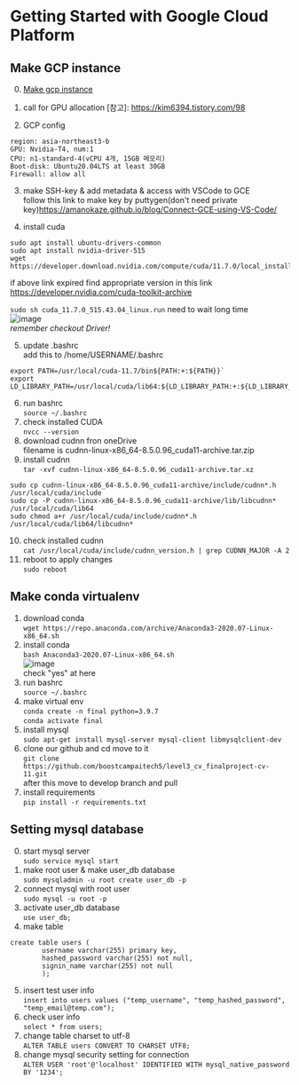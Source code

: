 # Getting Started with Google Cloud Platform

## Make GCP instance 
0. [Make gcp instance](https://console.cloud.google.com/compute/instances)
1. call for GPU allocation [참고]: https://kim6394.tistory.com/98  

2. GCP config
```
region: asia-northeast3-b  
GPU: Nvidia-T4, num:1  
CPU: n1-standard-4(vCPU 4개, 15GB 메모리)
Boot-disk: Ubuntu20.04LTS at least 30GB
Firewall: allow all
```
3. make SSH-key & add metadata & access with VSCode to GCE  
follow this link to make key by puttygen(don't need private key)https://amanokaze.github.io/blog/Connect-GCE-using-VS-Code/

4. install cuda
```  
sudo apt install ubuntu-drivers-common  
sudo apt install nvidia-driver-515  
wget https://developer.download.nvidia.com/compute/cuda/11.7.0/local_installers/cuda_11.7.0_515.43.04_linux.run
```
if above link expired find appropriate version in this link https://developer.nvidia.com/cuda-toolkit-archive  

  
`sudo sh cuda_11.7.0_515.43.04_linux.run` need to wait long time  
![image](https://github.com/boostcampaitech5/level3_cv_finalproject-cv-11/assets/58303938/06df2ae9-883b-4653-a30d-847de3a6a686)  
*remember checkout Driver!*  

  
5. update .bashrc  
add this to /home/USERNAME/.bashrc  
```
export PATH=/usr/local/cuda-11.7/bin${PATH:+:${PATH}}`  
export LD_LIBRARY_PATH=/usr/local/cuda/lib64:${LD_LIBRARY_PATH:+:${LD_LIBRARY_PATH}}
```

6. run bashrc  
`source ~/.bashrc`  
7. check installed CUDA  
`nvcc --version`
8. download cudnn fron oneDrive  
filename is cudnn-linux-x86_64-8.5.0.96_cuda11-archive.tar.zip
9. install cudnn  
`tar -xvf cudnn-linux-x86_64-8.5.0.96_cuda11-archive.tar.xz`
```
sudo cp cudnn-linux-x86_64-8.5.0.96_cuda11-archive/include/cudnn*.h /usr/local/cuda/include
sudo cp -P cudnn-linux-x86_64-8.5.0.96_cuda11-archive/lib/libcudnn* /usr/local/cuda/lib64
sudo chmod a+r /usr/local/cuda/include/cudnn*.h /usr/local/cuda/lib64/libcudnn*
```
10. check installed cudnn  
`cat /usr/local/cuda/include/cudnn_version.h | grep CUDNN_MAJOR -A 2`
11. reboot to apply changes  
`sudo reboot`


## Make conda virtualenv  
1. download conda  
`wget https://repo.anaconda.com/archive/Anaconda3-2020.07-Linux-x86_64.sh`  
2. install conda  
`bash Anaconda3-2020.07-Linux-x86_64.sh`  
![image](https://github.com/boostcampaitech5/level3_cv_finalproject-cv-11/assets/58303938/af29ce0c-c5ed-4947-8116-eb96cc26dc4d)  
check "yes" at here  
3. run bashrc  
`source ~/.bashrc`  
4. make virtual env  
`conda create -n final python=3.9.7`  
`conda activate final`  
5. install mysql  
`sudo apt-get install mysql-server mysql-client libmysqlclient-dev`  
6. clone our github and cd move to it  
`git clone https://github.com/boostcampaitech5/level3_cv_finalproject-cv-11.git`  
after this move to develop branch and pull  
8. install requirements  
`pip install -r requirements.txt`  


## Setting mysql database  
0. start mysql server  
`sudo service mysql start`
1. make root user & make user_db database  
`sudo mysqladmin -u root create user_db -p`
2. connect mysql with root user  
`sudo mysql -u root -p`
3. activate user_db database  
`use user_db;`
4. make table  
```
create table users (
        username varchar(255) primary key,
        hashed_password varchar(255) not null,
        signin_name varchar(255) not null
        );
```
5. insert test user info  
`insert into users values ("temp_username", "temp_hashed_password", "temp_email@temp.com");`
7. check user info  
`select * from users;`
8. change table charset to utf-8  
`ALTER TABLE users CONVERT TO CHARSET UTF8;`  
9. change mysql security setting for connection  
`ALTER USER 'root'@'localhost' IDENTIFIED WITH mysql_native_password BY '1234';`
